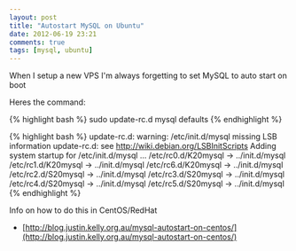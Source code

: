 ```yaml
---
layout: post
title: "Autostart MySQL on Ubuntu"
date: 2012-06-19 23:21
comments: true
tags: [mysql, ubuntu]
---
```


When I setup a new VPS I'm always forgetting to set MySQL to auto start on boot

Heres the command:

{% highlight bash %}
sudo update-rc.d mysql defaults
{% endhighlight %}

{% highlight bash %}
update-rc.d: warning: /etc/init.d/mysql missing LSB information
update-rc.d: see <http://wiki.debian.org/LSBInitScripts>
Adding system startup for /etc/init.d/mysql ...
/etc/rc0.d/K20mysql -> ../init.d/mysql
/etc/rc1.d/K20mysql -> ../init.d/mysql
/etc/rc6.d/K20mysql -> ../init.d/mysql
/etc/rc2.d/S20mysql -> ../init.d/mysql
/etc/rc3.d/S20mysql -> ../init.d/mysql
/etc/rc4.d/S20mysql -> ../init.d/mysql
/etc/rc5.d/S20mysql -> ../init.d/mysql
{% endhighlight %}

Info on how to do this in CentOS/RedHat

 * [http://blog.justin.kelly.org.au/mysql-autostart-on-centos/](http://blog.justin.kelly.org.au/mysql-autostart-on-centos/)

